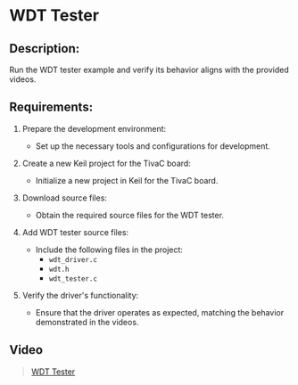 # WDT Tester

## Description:
Run the WDT tester example and verify its behavior aligns with the provided videos.

## Requirements:
1. Prepare the development environment:
   - Set up the necessary tools and configurations for development.

2. Create a new Keil project for the TivaC board:
   - Initialize a new project in Keil for the TivaC board.

3. Download source files:
   - Obtain the required source files for the WDT tester.

4. Add WDT tester source files:
   - Include the following files in the project:
     - `wdt_driver.c`
     - `wdt.h`
     - `wdt_tester.c`

5. Verify the driver's functionality:
   - Ensure that the driver operates as expected, matching the behavior demonstrated in the videos.

## Video
> [WDT Tester](https://drive.google.com/drive/folders/1iPqha2LBWKcmuzvjQ0mc64o0WPPQM954?usp=drive_link)
